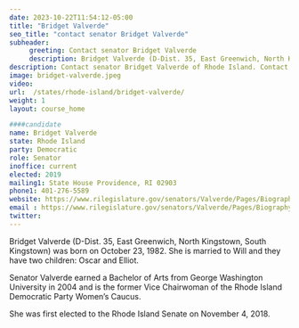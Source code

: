 ```yaml
---
date: 2023-10-22T11:54:12-05:00
title: "Bridget Valverde"
seo_title: "contact senator Bridget Valverde"
subheader:
     greeting: Contact senator Bridget Valverde
     description: Bridget Valverde (D-Dist. 35, East Greenwich, North Kingstown, South Kingstown) was born on October 23, 1982. She is married to Will and they have two children: Oscar and Elliot.​
description: Contact senator Bridget Valverde of Rhode Island. Contact information for Bridget Valverde includes email address, phone number, and mailing address.
image: bridget-valverde.jpeg
video:
url:  /states/rhode-island/bridget-valverde/
weight: 1
layout: course_home

####candidate
name: Bridget Valverde
state: Rhode Island
party: Democratic
role: Senator
inoffice: current
elected: 2019
mailing1: State House Providence, RI 02903
phone1: 401-276-5589
website: https://www.rilegislature.gov/senators/Valverde/Pages/Biography.aspx/
email : https://www.rilegislature.gov/senators/Valverde/Pages/Biography.aspx/
twitter:
---
```


Bridget Valverde (D-Dist. 35, East Greenwich, North Kingstown, South Kingstown) was born on October 23, 1982. She is married to Will and they have two children: Oscar and Elliot.​

Senator Valverde earned a Bachelor of Arts from George Washington University in 2004 and is the former Vice Chairwoman of the Rhode Island Democratic Party Women’s Caucus.

She was first elected to the Rhode Island Senate on November 4, 2018.
